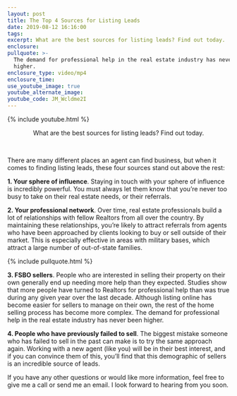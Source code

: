 ```yaml
---
layout: post
title: The Top 4 Sources for Listing Leads
date: 2019-08-12 16:16:00
tags:
excerpt: What are the best sources for listing leads? Find out today.
enclosure:
pullquote: >-
  The demand for professional help in the real estate industry has never been
  higher.
enclosure_type: video/mp4
enclosure_time:
use_youtube_image: true
youtube_alternate_image:
youtube_code: JM_Wcldme2I
---
```


{% include youtube.html %}

<center>What are the best sources for listing leads? Find out today.</center>

&nbsp;

There are many different places an agent can find business, but when it comes to finding listing leads, these four sources stand out above the rest:

**1\. Your sphere of influence**. Staying in touch with your sphere of influence is incredibly powerful. You must always let them know that you’re never too busy to take on their real estate needs, or their referrals.

**2\. Your professional network**. Over time, real estate professionals build a lot of relationships with fellow Realtors from all over the country. By maintaining these relationships, you’re likely to attract referrals from agents who have been approached by clients looking to buy or sell outside of their market. This is especially effective in areas with military bases, which attract a large number of out-of-state families.

{% include pullquote.html %}

**3\. FSBO sellers**. People who are interested in selling their property on their own generally end up needing more help than they expected. Studies show that more people have turned to Realtors for professional help than was true during any given year over the last decade. Although listing online has become easier for sellers to manage on their own, the rest of the home selling process has become more complex. The demand for professional help in the real estate industry has never been higher.

**4\. People who have previously failed to sell**. The biggest mistake someone who has failed to sell in the past can make is to try the same approach again. Working with a new agent (like you) will be in their best interest, and if you can convince them of this, you’ll find that this demographic of sellers is an incredible source of leads.

If you have any other questions or would like more information, feel free to give me a call or send me an email. I look forward to hearing from you soon.